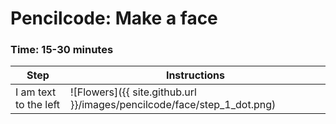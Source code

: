 # Pencilcode: Make a face

### Time: 15-30 minutes

| Step | Instructions |
| --- | --- |
| I am text to the left | ![Flowers]({{ site.github.url }}/images/pencilcode/face/step_1_dot.png) |
